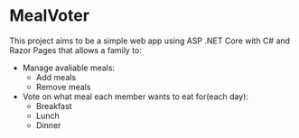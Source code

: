 # MealVoter

This project aims to be a simple web app using ASP .NET Core with C# and Razor Pages that allows a family to:
* Manage avaliable meals:
    * Add meals
    * Remove meals
* Vote on what meal each member wants to eat for(each day):
    * Breakfast
    * Lunch
    * Dinner
